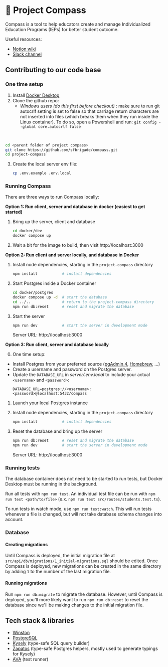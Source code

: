 # 🧭 Project Compass

Compass is a tool to help educators create and manage Individualized Education Programs (IEPs) for better student outcome.

Useful resources:

- [Notion wiki](https://www.notion.so/Compass-source-of-truth-9a02b2ee92144ef99d51999e74ccde1c)
- [Slack channel](https://sfbrigade.slack.com/archives/C01R8E75N1K)

## Contributing to our code base

### One time setup

1. Install [Docker Desktop](https://www.docker.com/products/docker-desktop/)
2. Clone the github repo:
   - _Windows users (do this first before checkout)_ : make sure to run git autocrlf setting is set to false so that carriage return characters are not inserted into files (which breaks them when they run inside the Linux container). To do so, open a Powershell and run: `git config --global core.autocrlf false`  
  <br>  
  
   ```sh
   cd <parent folder of project compass>
   git clone https://github.com/sfbrigade/compass.git
   cd project-compass
   ```
   
3. Create the local server env file:
   ```sh
   cp .env.example .env.local
   ```

### Running Compass

There are three ways to run Compass locally:

**Option 1: Run client, server and database in docker (easiest to get started)**

1. Bring up the server, client and database

   ```sh
   cd docker/dev
   docker compose up
   ```

2. Wait a bit for the image to build, then visit http://localhost:3000

**Option 2: Run client and server locally, and database in Docker**

1. Install node dependencies, starting in the `project-compass` directory

   ```sh
   npm install           # install dependencies
   ```

2. Start Postgres inside a Docker container

   ```sh
   cd docker/postgres
   docker compose up -d  # start the database
   cd ../..              # return to the project-compass directory
   npm run db:reset      # reset and migrate the database
   ```

3. Start the server

   ```sh
   npm run dev           # start the server in development mode
   ```

   Server URL: http://localhost:3000

**Option 3: Run client, server and database locally**

0. One time setup:

- Install Postgres from your preferred source ([pgAdmin 4](https://www.postgresql.org/download/), [Homebrew](https://wiki.postgresql.org/wiki/Homebrew), ...)
- Create a username and password on the Postgres server.
- Update the `DATABASE_URL` in _server/.env.local_ to include your actual `<username>` and `<password>`:
  ```
  DATABASE_URL=postgres://<username>:<password>@localhost:5432/compass
  ```

1. Launch your local Postgres instance

2. Install node dependencies, starting in the `project-compass` directory

   ```sh
   npm install           # install dependencies
   ```

3. Reset the database and bring up the server

   ```sh
   npm run db:reset      # reset and migrate the database
   npm run dev           # start the server in development mode
   ```

   Server URL: http://localhost:3000

### Running tests

The database container does not need to be started to run tests, but Docker Desktop must be running in the background.

Run all tests with `npm run test`. An individual test file can be run with `npm run test <path/to/file>` (e.x. `npm run test src/routes/students.test.ts`).

To run tests in watch mode, use `npm run test:watch`. This will run tests whenever a file is changed, but will not take database schema changes into account.

### Database

#### Creating migrations

Until Compass is deployed, the initial migration file at `src/api/db/migrations/1_initial-migrations.sql` should be edited. Once Compass is deployed, new migrations can be created in the same directory by adding `1` to the number of the last migration file.

#### Running migrations

Run `npm run db:migrate` to migrate the database. However, until Compass is deployed, you'll more likely want to run `npm run db:reset` to reset the database since we'll be making changes to the initial migration file.

## Tech stack & libraries

- [Winston](https://github.com/winstonjs/winston)
- [PostgreSQL](https://www.postgresql.org/)
- [Kysely](https://github.com/koskimas/kysely) (type-safe SQL query builder)
- [Zapatos](https://github.com/jawj/zapatos) (type-safe Postgres helpers, mostly used to generate typings for Kysely)
- [AVA](https://github.com/avajs/ava) (test runner)
